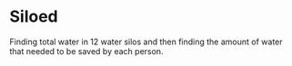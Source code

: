 # Siloed
Finding total water in 12 water silos and then finding the amount of water that needed to be saved by each person. 
